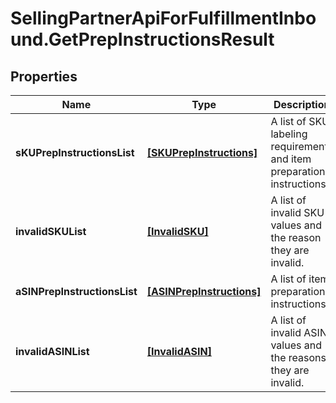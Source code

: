 # SellingPartnerApiForFulfillmentInbound.GetPrepInstructionsResult

## Properties

Name | Type | Description | Notes
------------ | ------------- | ------------- | -------------
**sKUPrepInstructionsList** | [**[SKUPrepInstructions]**](SKUPrepInstructions.md) | A list of SKU labeling requirements and item preparation instructions. | [optional] 
**invalidSKUList** | [**[InvalidSKU]**](InvalidSKU.md) | A list of invalid SKU values and the reason they are invalid. | [optional] 
**aSINPrepInstructionsList** | [**[ASINPrepInstructions]**](ASINPrepInstructions.md) | A list of item preparation instructions. | [optional] 
**invalidASINList** | [**[InvalidASIN]**](InvalidASIN.md) | A list of invalid ASIN values and the reasons they are invalid. | [optional] 


